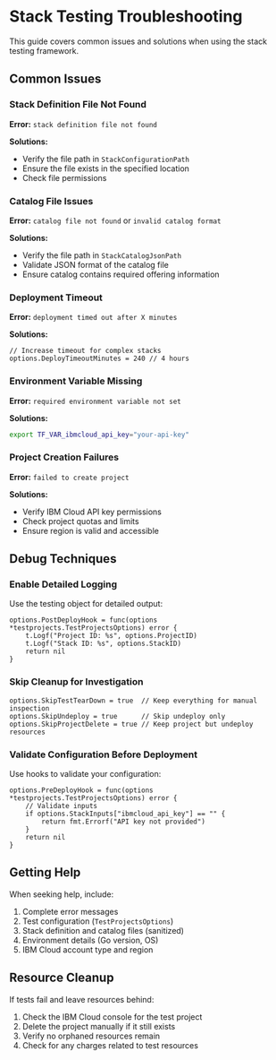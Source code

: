 # Stack Testing Troubleshooting

This guide covers common issues and solutions when using the stack testing framework.

## Common Issues

### Stack Definition File Not Found

**Error:** `stack definition file not found`

**Solutions:**


- Verify the file path in `StackConfigurationPath`
- Ensure the file exists in the specified location
- Check file permissions

### Catalog File Issues

**Error:** `catalog file not found` or `invalid catalog format`


**Solutions:**

- Verify the file path in `StackCatalogJsonPath`
- Validate JSON format of the catalog file
- Ensure catalog contains required offering information

### Deployment Timeout

**Error:** `deployment timed out after X minutes`


**Solutions:**

```golang
// Increase timeout for complex stacks
options.DeployTimeoutMinutes = 240 // 4 hours
```

### Environment Variable Missing


**Error:** `required environment variable not set`

**Solutions:**

```bash
export TF_VAR_ibmcloud_api_key="your-api-key"
```

### Project Creation Failures


**Error:** `failed to create project`

**Solutions:**

- Verify IBM Cloud API key permissions
- Check project quotas and limits
- Ensure region is valid and accessible

## Debug Techniques

### Enable Detailed Logging

Use the testing object for detailed output:

```golang
options.PostDeployHook = func(options *testprojects.TestProjectsOptions) error {
    t.Logf("Project ID: %s", options.ProjectID)
    t.Logf("Stack ID: %s", options.StackID)
    return nil
}
```

### Skip Cleanup for Investigation

```golang
options.SkipTestTearDown = true  // Keep everything for manual inspection
options.SkipUndeploy = true      // Skip undeploy only
options.SkipProjectDelete = true // Keep project but undeploy resources
```

### Validate Configuration Before Deployment

Use hooks to validate your configuration:

```golang
options.PreDeployHook = func(options *testprojects.TestProjectsOptions) error {
    // Validate inputs
    if options.StackInputs["ibmcloud_api_key"] == "" {
        return fmt.Errorf("API key not provided")
    }
    return nil
}
```

## Getting Help

When seeking help, include:

1. Complete error messages
2. Test configuration (`TestProjectsOptions`)
3. Stack definition and catalog files (sanitized)
4. Environment details (Go version, OS)
5. IBM Cloud account type and region

## Resource Cleanup

If tests fail and leave resources behind:

1. Check the IBM Cloud console for the test project
2. Delete the project manually if it still exists
3. Verify no orphaned resources remain
4. Check for any charges related to test resources

